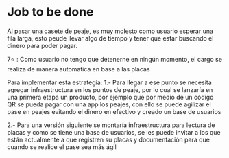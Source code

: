 # Job to be done

Al pasar una casete de peaje, es muy molesto como usuario esperar una fila larga, esto peude llevar algo de tiempo y tener que estar buscando el dinero para poder pagar.


7⭐ : Como usuario no tengo que detenerne en ningún momento, el cargo se realiza de manera automatica en base a las placas

Para implementar esta estrategia:
1.- Para llegar a ese punto se necesita agregar infraestructura en los puntos de peaje, por lo cual se lanzaría en una primera etapa un producto, por ejemplo que por medio de un código QR se pueda pagar con una app los peajes, con ello se puede agilizar el pase en peajes evitando el dinero en efectivo y creado un base de usuarios

2.- Para una versión siguiente se montaría infraestructura para lectura de placas y como se tiene una base de usuarios, se les puede invitar a los que están actualmente a que registren su placas y documentación para que cuando se realice el pase sea más ágil